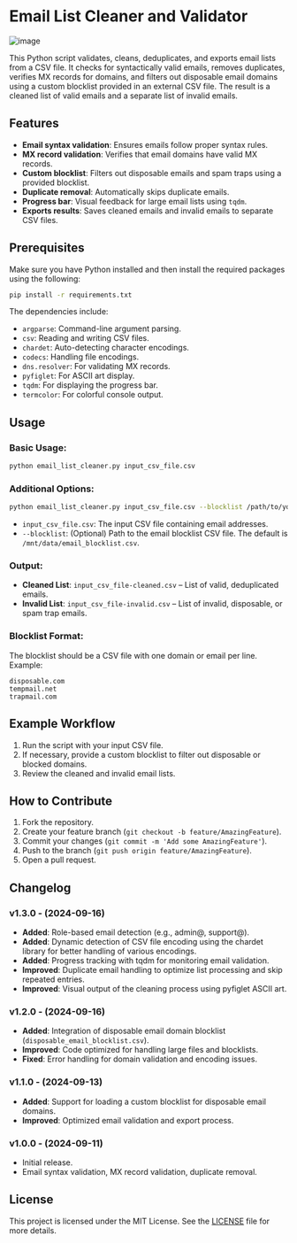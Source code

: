 
# Email List Cleaner and Validator

![image](https://github.com/user-attachments/assets/5a7717e0-8f45-477f-933c-513e38048fd0)



This Python script validates, cleans, deduplicates, and exports email lists from a CSV file. It checks for syntactically valid emails, removes duplicates, verifies MX records for domains, and filters out disposable email domains using a custom blocklist provided in an external CSV file. The result is a cleaned list of valid emails and a separate list of invalid emails.

## Features

- **Email syntax validation**: Ensures emails follow proper syntax rules.
- **MX record validation**: Verifies that email domains have valid MX records.
- **Custom blocklist**: Filters out disposable emails and spam traps using a provided blocklist.
- **Duplicate removal**: Automatically skips duplicate emails.
- **Progress bar**: Visual feedback for large email lists using `tqdm`.
- **Exports results**: Saves cleaned emails and invalid emails to separate CSV files.

## Prerequisites

Make sure you have Python installed and then install the required packages using the following:

```bash
pip install -r requirements.txt
```

The dependencies include:
- `argparse`: Command-line argument parsing.
- `csv`: Reading and writing CSV files.
- `chardet`: Auto-detecting character encodings.
- `codecs`: Handling file encodings.
- `dns.resolver`: For validating MX records.
- `pyfiglet`: For ASCII art display.
- `tqdm`: For displaying the progress bar.
- `termcolor`: For colorful console output.

## Usage

### Basic Usage:

```bash
python email_list_cleaner.py input_csv_file.csv
```

### Additional Options:

```bash
python email_list_cleaner.py input_csv_file.csv --blocklist /path/to/your/blocklist.csv
```

- `input_csv_file.csv`: The input CSV file containing email addresses.
- `--blocklist`: (Optional) Path to the email blocklist CSV file. The default is `/mnt/data/email_blocklist.csv`.

### Output:

- **Cleaned List**: `input_csv_file-cleaned.csv` – List of valid, deduplicated emails.
- **Invalid List**: `input_csv_file-invalid.csv` – List of invalid, disposable, or spam trap emails.

### Blocklist Format:

The blocklist should be a CSV file with one domain or email per line. Example:

```csv
disposable.com
tempmail.net
trapmail.com
```

## Example Workflow

1. Run the script with your input CSV file.
2. If necessary, provide a custom blocklist to filter out disposable or blocked domains.
3. Review the cleaned and invalid email lists.

## How to Contribute

1. Fork the repository.
2. Create your feature branch (`git checkout -b feature/AmazingFeature`).
3. Commit your changes (`git commit -m 'Add some AmazingFeature'`).
4. Push to the branch (`git push origin feature/AmazingFeature`).
5. Open a pull request.

## Changelog

### v1.3.0 - (2024-09-16)
- **Added**: Role-based email detection (e.g., admin@, support@).
- **Added**: Dynamic detection of CSV file encoding using the chardet library for better handling of various encodings.
- **Added**: Progress tracking with tqdm for monitoring email validation.
- **Improved**: Duplicate email handling to optimize list processing and skip repeated entries.
- **Improved**: Visual output of the cleaning process using pyfiglet ASCII art.

### v1.2.0 - (2024-09-16)
- **Added**: Integration of disposable email domain blocklist (`disposable_email_blocklist.csv`).
- **Improved**: Code optimized for handling large files and blocklists.
- **Fixed**: Error handling for domain validation and encoding issues.

### v1.1.0 - (2024-09-13)
- **Added**: Support for loading a custom blocklist for disposable email domains.
- **Improved**: Optimized email validation and export process.

### v1.0.0 - (2024-09-11)
- Initial release.
- Email syntax validation, MX record validation, duplicate removal.

## License

This project is licensed under the MIT License. See the [LICENSE](LICENSE) file for more details.
